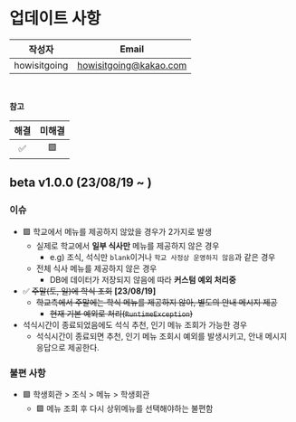 # 업데이트 사항

|     작성자      |          Email         |
|:------------:|:----------------------:|
| howisitgoing | howisitgoing@kakao.com |

</br>


**참고**

| 해결 | 미해결 |
|:--:|:---:|
| ✅  |  🟩 |


## beta v1.0.0 (23/08/19 ~ )
### 이슈 
* 🟩 학교에서 메뉴를 제공하지 않았을 경우가 2가지로 발생
  * 실제로 학교에서 **일부 식사만** 메뉴를 제공하지 않은 경우
    * e.g) 조식, 석식만 `blank`이거나 `학교 사정상 운영하지 않음`과 같은 경우
  * 전체 식사 메뉴를 제공하지 않은 경우
    * DB에 데이터가 저장되지 않음에 따라 **커스텀 예외 처리중**
* ✅ ~~주말(토, 일)에 학식 조회~~ **[23/08/19]**
  * ~~학교측에서 주말에는 학식 메뉴를 제공하지 않아, 별도의 안내 메시지 제공~~
    * ~~현재 기본 예외로 처리(`RuntimeException`)~~
* 석식시간이 종료되었음에도 석식 추천, 인기 메뉴 조회가 가능한 경우
  * 석식시간이 종료되면 추천, 인기 메뉴 조회시 예외를 발생시키고, 안내 메시지 응답으로 제공한다.

### 불편 사항
* 🟩 학생회관 > 조식 > 메뉴 > 학생회관
  * 🟩 메뉴 조회 후 다시 상위메뉴를 선택해야하는 불편함